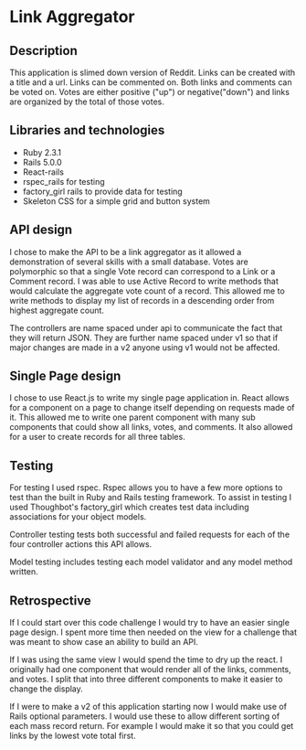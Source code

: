 # Link Aggregator


## Description

This application is slimed down version of Reddit. Links can be created with a title and a url. Links can be commented on. Both links and comments can be voted on. Votes are either positive ("up") or negative("down") and links are organized by the total of those votes.

## Libraries and technologies

* Ruby 2.3.1
* Rails 5.0.0
* React-rails
* rspec_rails for testing
* factory_girl rails to provide data for testing
* Skeleton CSS for a simple grid and button system

## API design

I chose to make the API to be a link aggregator as it allowed a demonstration of several skills with a small database. Votes are polymorphic so that a single Vote record can correspond to a Link or a Comment record. I was able to use Active Record to write methods that would calculate the aggregate vote count of a record. This allowed me to write methods to display my list of records in a descending order from highest aggregate count.

The controllers are name spaced under api to communicate the fact that they will return JSON. They are further name spaced under v1 so that if major changes are made in a v2 anyone using v1 would not be affected.

## Single Page design

I chose to use React.js to write my single page application in. React allows for a component on a page to change itself depending on requests made of it. This allowed me to write one parent component with many sub components that could show all links, votes, and comments. It also allowed for a user to create records for all three tables.

## Testing

For testing I used rspec. Rspec allows you to have a few more options to test than the built in Ruby and Rails testing framework. To assist in testing I used Thoughbot's factory_girl which creates test data including associations for your object models.

Controller testing tests both successful and failed requests for each of the four controller actions this API allows.

Model testing includes testing each model validator and any model method written.

## Retrospective

If I could start over this code challenge I would try to have an easier single page design. I spent more time then needed on the view for a challenge that was meant to show case an ability to build an API.

If I was using the same view I would spend the time to dry up the react. I originally had one component that would render all of the links, comments, and votes. I split that into three different components to make it easier to change the display.

If I were to make a v2 of this application starting now I would make use of Rails optional parameters. I would use these to allow different sorting of each mass record return. For example I would make it so that you could get links by the lowest vote total first.